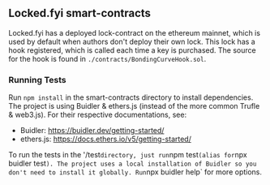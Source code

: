 ## Locked.fyi smart-contracts

Locked.fyi has a deployed lock-contract on the ethereum mainnet, which is used by default when authors don't deploy their own lock. This lock has a hook registered, which is called each time a key is purchased. The source for the hook is found in `./contracts/BondingCurveHook.sol`.

### Running Tests

Run `npm install` in the smart-contracts directory to install dependencies.
The project is using Buidler & ethers.js (instead of the more common Trufle & web3.js). For their respective documentations, see:

- Buidler: https://buidler.dev/getting-started/
- ethers.js: https://docs.ethers.io/v5/getting-started/

To run the tests in the '/test`directory, just run`npm test`(alias for`npx buidler test`). The project uses a local installation of Buidler so you don't need to install it globally. Run`npx buidler help` for more options.
